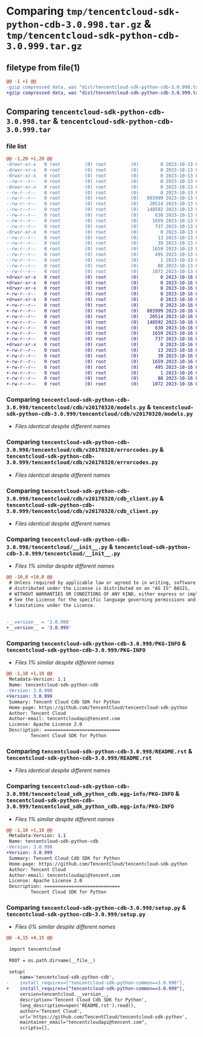 # Comparing `tmp/tencentcloud-sdk-python-cdb-3.0.998.tar.gz` & `tmp/tencentcloud-sdk-python-cdb-3.0.999.tar.gz`

## filetype from file(1)

```diff
@@ -1 +1 @@
-gzip compressed data, was "dist/tencentcloud-sdk-python-cdb-3.0.998.tar", last modified: Fri Oct 13 00:22:52 2023, max compression
+gzip compressed data, was "dist/tencentcloud-sdk-python-cdb-3.0.999.tar", last modified: Mon Oct 16 00:22:04 2023, max compression
```

## Comparing `tencentcloud-sdk-python-cdb-3.0.998.tar` & `tencentcloud-sdk-python-cdb-3.0.999.tar`

### file list

```diff
@@ -1,20 +1,20 @@
-drwxr-xr-x   0 root         (0) root         (0)        0 2023-10-13 00:22:52.000000 tencentcloud-sdk-python-cdb-3.0.998/
-drwxr-xr-x   0 root         (0) root         (0)        0 2023-10-13 00:22:52.000000 tencentcloud-sdk-python-cdb-3.0.998/tencentcloud/
-drwxr-xr-x   0 root         (0) root         (0)        0 2023-10-13 00:22:52.000000 tencentcloud-sdk-python-cdb-3.0.998/tencentcloud/cdb/
--rw-r--r--   0 root         (0) root         (0)        0 2023-10-13 00:22:52.000000 tencentcloud-sdk-python-cdb-3.0.998/tencentcloud/cdb/__init__.py
-drwxr-xr-x   0 root         (0) root         (0)        0 2023-10-13 00:22:52.000000 tencentcloud-sdk-python-cdb-3.0.998/tencentcloud/cdb/v20170320/
--rw-r--r--   0 root         (0) root         (0)        0 2023-10-13 00:22:52.000000 tencentcloud-sdk-python-cdb-3.0.998/tencentcloud/cdb/v20170320/__init__.py
--rw-r--r--   0 root         (0) root         (0)   803999 2023-10-13 00:22:52.000000 tencentcloud-sdk-python-cdb-3.0.998/tencentcloud/cdb/v20170320/models.py
--rw-r--r--   0 root         (0) root         (0)    20514 2023-10-13 00:22:52.000000 tencentcloud-sdk-python-cdb-3.0.998/tencentcloud/cdb/v20170320/errorcodes.py
--rw-r--r--   0 root         (0) root         (0)   148592 2023-10-13 00:22:52.000000 tencentcloud-sdk-python-cdb-3.0.998/tencentcloud/cdb/v20170320/cdb_client.py
--rw-r--r--   0 root         (0) root         (0)      630 2023-10-13 00:22:52.000000 tencentcloud-sdk-python-cdb-3.0.998/tencentcloud/__init__.py
--rw-r--r--   0 root         (0) root         (0)     1659 2023-10-13 00:22:52.000000 tencentcloud-sdk-python-cdb-3.0.998/PKG-INFO
--rw-r--r--   0 root         (0) root         (0)      737 2023-10-13 00:22:52.000000 tencentcloud-sdk-python-cdb-3.0.998/README.rst
-drwxr-xr-x   0 root         (0) root         (0)        0 2023-10-13 00:22:52.000000 tencentcloud-sdk-python-cdb-3.0.998/tencentcloud_sdk_python_cdb.egg-info/
--rw-r--r--   0 root         (0) root         (0)       13 2023-10-13 00:22:52.000000 tencentcloud-sdk-python-cdb-3.0.998/tencentcloud_sdk_python_cdb.egg-info/top_level.txt
--rw-r--r--   0 root         (0) root         (0)       39 2023-10-13 00:22:52.000000 tencentcloud-sdk-python-cdb-3.0.998/tencentcloud_sdk_python_cdb.egg-info/requires.txt
--rw-r--r--   0 root         (0) root         (0)     1659 2023-10-13 00:22:52.000000 tencentcloud-sdk-python-cdb-3.0.998/tencentcloud_sdk_python_cdb.egg-info/PKG-INFO
--rw-r--r--   0 root         (0) root         (0)      495 2023-10-13 00:22:52.000000 tencentcloud-sdk-python-cdb-3.0.998/tencentcloud_sdk_python_cdb.egg-info/SOURCES.txt
--rw-r--r--   0 root         (0) root         (0)        1 2023-10-13 00:22:52.000000 tencentcloud-sdk-python-cdb-3.0.998/tencentcloud_sdk_python_cdb.egg-info/dependency_links.txt
--rw-r--r--   0 root         (0) root         (0)       88 2023-10-13 00:22:52.000000 tencentcloud-sdk-python-cdb-3.0.998/setup.cfg
--rw-r--r--   0 root         (0) root         (0)     1072 2023-10-13 00:22:52.000000 tencentcloud-sdk-python-cdb-3.0.998/setup.py
+drwxr-xr-x   0 root         (0) root         (0)        0 2023-10-16 00:22:04.000000 tencentcloud-sdk-python-cdb-3.0.999/
+drwxr-xr-x   0 root         (0) root         (0)        0 2023-10-16 00:22:04.000000 tencentcloud-sdk-python-cdb-3.0.999/tencentcloud/
+drwxr-xr-x   0 root         (0) root         (0)        0 2023-10-16 00:22:04.000000 tencentcloud-sdk-python-cdb-3.0.999/tencentcloud/cdb/
+-rw-r--r--   0 root         (0) root         (0)        0 2023-10-16 00:22:04.000000 tencentcloud-sdk-python-cdb-3.0.999/tencentcloud/cdb/__init__.py
+drwxr-xr-x   0 root         (0) root         (0)        0 2023-10-16 00:22:04.000000 tencentcloud-sdk-python-cdb-3.0.999/tencentcloud/cdb/v20170320/
+-rw-r--r--   0 root         (0) root         (0)        0 2023-10-16 00:22:04.000000 tencentcloud-sdk-python-cdb-3.0.999/tencentcloud/cdb/v20170320/__init__.py
+-rw-r--r--   0 root         (0) root         (0)   803999 2023-10-16 00:22:04.000000 tencentcloud-sdk-python-cdb-3.0.999/tencentcloud/cdb/v20170320/models.py
+-rw-r--r--   0 root         (0) root         (0)    20514 2023-10-16 00:22:04.000000 tencentcloud-sdk-python-cdb-3.0.999/tencentcloud/cdb/v20170320/errorcodes.py
+-rw-r--r--   0 root         (0) root         (0)   148592 2023-10-16 00:22:04.000000 tencentcloud-sdk-python-cdb-3.0.999/tencentcloud/cdb/v20170320/cdb_client.py
+-rw-r--r--   0 root         (0) root         (0)      630 2023-10-16 00:22:04.000000 tencentcloud-sdk-python-cdb-3.0.999/tencentcloud/__init__.py
+-rw-r--r--   0 root         (0) root         (0)     1659 2023-10-16 00:22:04.000000 tencentcloud-sdk-python-cdb-3.0.999/PKG-INFO
+-rw-r--r--   0 root         (0) root         (0)      737 2023-10-16 00:22:04.000000 tencentcloud-sdk-python-cdb-3.0.999/README.rst
+drwxr-xr-x   0 root         (0) root         (0)        0 2023-10-16 00:22:04.000000 tencentcloud-sdk-python-cdb-3.0.999/tencentcloud_sdk_python_cdb.egg-info/
+-rw-r--r--   0 root         (0) root         (0)       13 2023-10-16 00:22:04.000000 tencentcloud-sdk-python-cdb-3.0.999/tencentcloud_sdk_python_cdb.egg-info/top_level.txt
+-rw-r--r--   0 root         (0) root         (0)       39 2023-10-16 00:22:04.000000 tencentcloud-sdk-python-cdb-3.0.999/tencentcloud_sdk_python_cdb.egg-info/requires.txt
+-rw-r--r--   0 root         (0) root         (0)     1659 2023-10-16 00:22:04.000000 tencentcloud-sdk-python-cdb-3.0.999/tencentcloud_sdk_python_cdb.egg-info/PKG-INFO
+-rw-r--r--   0 root         (0) root         (0)      495 2023-10-16 00:22:04.000000 tencentcloud-sdk-python-cdb-3.0.999/tencentcloud_sdk_python_cdb.egg-info/SOURCES.txt
+-rw-r--r--   0 root         (0) root         (0)        1 2023-10-16 00:22:04.000000 tencentcloud-sdk-python-cdb-3.0.999/tencentcloud_sdk_python_cdb.egg-info/dependency_links.txt
+-rw-r--r--   0 root         (0) root         (0)       88 2023-10-16 00:22:04.000000 tencentcloud-sdk-python-cdb-3.0.999/setup.cfg
+-rw-r--r--   0 root         (0) root         (0)     1072 2023-10-16 00:22:04.000000 tencentcloud-sdk-python-cdb-3.0.999/setup.py
```

### Comparing `tencentcloud-sdk-python-cdb-3.0.998/tencentcloud/cdb/v20170320/models.py` & `tencentcloud-sdk-python-cdb-3.0.999/tencentcloud/cdb/v20170320/models.py`

 * *Files identical despite different names*

### Comparing `tencentcloud-sdk-python-cdb-3.0.998/tencentcloud/cdb/v20170320/errorcodes.py` & `tencentcloud-sdk-python-cdb-3.0.999/tencentcloud/cdb/v20170320/errorcodes.py`

 * *Files identical despite different names*

### Comparing `tencentcloud-sdk-python-cdb-3.0.998/tencentcloud/cdb/v20170320/cdb_client.py` & `tencentcloud-sdk-python-cdb-3.0.999/tencentcloud/cdb/v20170320/cdb_client.py`

 * *Files identical despite different names*

### Comparing `tencentcloud-sdk-python-cdb-3.0.998/tencentcloud/__init__.py` & `tencentcloud-sdk-python-cdb-3.0.999/tencentcloud/__init__.py`

 * *Files 1% similar despite different names*

```diff
@@ -10,8 +10,8 @@
 # Unless required by applicable law or agreed to in writing, software
 # distributed under the License is distributed on an "AS IS" BASIS,
 # WITHOUT WARRANTIES OR CONDITIONS OF ANY KIND, either express or implied.
 # See the License for the specific language governing permissions and
 # limitations under the License.
 
 
-__version__ = '3.0.998'
+__version__ = '3.0.999'
```

### Comparing `tencentcloud-sdk-python-cdb-3.0.998/PKG-INFO` & `tencentcloud-sdk-python-cdb-3.0.999/PKG-INFO`

 * *Files 1% similar despite different names*

```diff
@@ -1,10 +1,10 @@
 Metadata-Version: 1.1
 Name: tencentcloud-sdk-python-cdb
-Version: 3.0.998
+Version: 3.0.999
 Summary: Tencent Cloud Cdb SDK for Python
 Home-page: https://github.com/TencentCloud/tencentcloud-sdk-python
 Author: Tencent Cloud
 Author-email: tencentcloudapi@tencent.com
 License: Apache License 2.0
 Description: ============================
         Tencent Cloud SDK for Python
```

### Comparing `tencentcloud-sdk-python-cdb-3.0.998/README.rst` & `tencentcloud-sdk-python-cdb-3.0.999/README.rst`

 * *Files identical despite different names*

### Comparing `tencentcloud-sdk-python-cdb-3.0.998/tencentcloud_sdk_python_cdb.egg-info/PKG-INFO` & `tencentcloud-sdk-python-cdb-3.0.999/tencentcloud_sdk_python_cdb.egg-info/PKG-INFO`

 * *Files 1% similar despite different names*

```diff
@@ -1,10 +1,10 @@
 Metadata-Version: 1.1
 Name: tencentcloud-sdk-python-cdb
-Version: 3.0.998
+Version: 3.0.999
 Summary: Tencent Cloud Cdb SDK for Python
 Home-page: https://github.com/TencentCloud/tencentcloud-sdk-python
 Author: Tencent Cloud
 Author-email: tencentcloudapi@tencent.com
 License: Apache License 2.0
 Description: ============================
         Tencent Cloud SDK for Python
```

### Comparing `tencentcloud-sdk-python-cdb-3.0.998/setup.py` & `tencentcloud-sdk-python-cdb-3.0.999/setup.py`

 * *Files 0% similar despite different names*

```diff
@@ -4,15 +4,15 @@
 
 import tencentcloud
 
 ROOT = os.path.dirname(__file__)
 
 setup(
     name='tencentcloud-sdk-python-cdb',
-    install_requires=["tencentcloud-sdk-python-common==3.0.998"],
+    install_requires=["tencentcloud-sdk-python-common==3.0.999"],
     version=tencentcloud.__version__,
     description='Tencent Cloud Cdb SDK for Python',
     long_description=open('README.rst').read(),
     author='Tencent Cloud',
     url='https://github.com/TencentCloud/tencentcloud-sdk-python',
     maintainer_email="tencentcloudapi@tencent.com",
     scripts=[],
```

